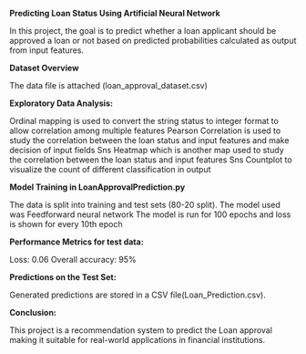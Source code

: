 **Predicting Loan Status Using Artificial Neural Network**

In this project, the goal is  to predict whether a loan applicant should be approved a loan or not based on 
predicted probabilities calculated as output from input features. 
 
**Dataset Overview**

The data file is attached (loan_approval_dataset.csv)

**Exploratory Data Analysis:**

Ordinal mapping is used to convert the string status to integer format to allow correlation among multiple features
Pearson Correlation is used to study the correlation between the loan status and input features and make decision of input fields
Sns Heatmap which is another map used to study the correlation between the loan status and input features
Sns Countplot to visualize the count of different classification in output

**Model Training in LoanApprovalPrediction.py**

The data is split into training and test sets (80-20 split). 
The model used was Feedforward neural network 
The model is run for 100 epochs and loss is shown for every 10th epoch

**Performance Metrics for test data:**

Loss: 0.06
Overall accuracy: 95% 

**Predictions on the Test Set:**

Generated predictions are stored in a CSV file(Loan_Prediction.csv).

**Conclusion:**

This project is a recommendation system to predict the Loan approval making it suitable for real-world applications in financial institutions.
